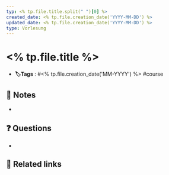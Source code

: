 ```yaml
---
typ: <% tp.file.title.split(" ")[0] %>
created_date: <% tp.file.creation_date('YYYY-MM-DD') %>
updated_date: <% tp.file.creation_date('YYYY-MM-DD') %>
type: Vorlesung
---
```


#  <% tp.file.title %>
- **🏷️Tags** :   #<% tp.file.creation_date('MM-YYYY') %> #course 
## 📝 Notes
- 

## ❓ Questions
- 

## 🔗 Related links